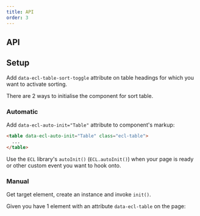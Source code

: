 ```yaml
---
title: API
order: 3
---
```


## API

<TableJSDoc />

## Setup

Add `data-ecl-table-sort-toggle` attribute on table headings for which you want to activate sorting.

There are 2 ways to initialise the component for sort table.

### Automatic

Add `data-ecl-auto-init="Table"` attribute to component's markup:

```html
<table data-ecl-auto-init="Table" class="ecl-table">
  ...
</table>
```

Use the `ECL` library's `autoInit()` (`ECL.autoInit()`) when your page is ready or other custom event you want to hook onto.

### Manual

Get target element, create an instance and invoke `init()`.

Given you have 1 element with an attribute `data-ecl-table` on the page:
